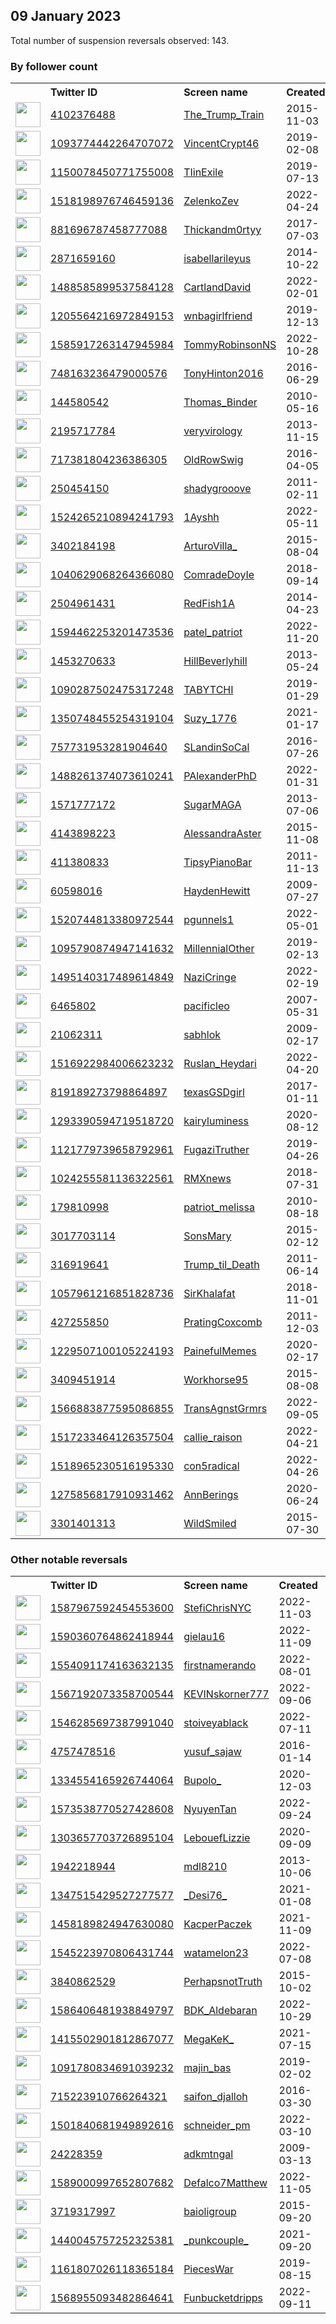 
## 09 January 2023
Total number of suspension reversals observed: 143.

### By follower count
<table><tr><th></th><th align="left">Twitter ID</th><th align="left">Screen name</th>
<th align="left">Created</th><th align="left">Status</th><th align="left">Suspended</th><th align="left">Followers</th>
<tr><td><a href="https://pbs.twimg.com/profile_images/1115448666305777664/UDJmBiXK_normal.jpg"><img src="https://pbs.twimg.com/profile_images/1115448666305777664/UDJmBiXK_normal.jpg" width="40px" height="40px" align="center"/></a></td><td><a href="https://twitter.com/intent/user?user_id=4102376488">4102376488</a></td><td><a href="https://twitter.com/The_Trump_Train">The_Trump_Train</a></td><td>2015-11-03</td><td align="center"></td><td></td><td>368563</td></tr>
<tr><td><a href="https://pbs.twimg.com/profile_images/1661584697397329920/QF-aKoyE_normal.jpg"><img src="https://pbs.twimg.com/profile_images/1661584697397329920/QF-aKoyE_normal.jpg" width="40px" height="40px" align="center"/></a></td><td><a href="https://twitter.com/intent/user?user_id=1093774442264707072">1093774442264707072</a></td><td><a href="https://twitter.com/VincentCrypt46">VincentCrypt46</a></td><td>2019-02-08</td><td align="center"></td><td></td><td>308835</td></tr>
<tr><td><a href="https://pbs.twimg.com/profile_images/1291781902085443585/c7CKeqJ-_normal.jpg"><img src="https://pbs.twimg.com/profile_images/1291781902085443585/c7CKeqJ-_normal.jpg" width="40px" height="40px" align="center"/></a></td><td><a href="https://twitter.com/intent/user?user_id=1150078450771755008">1150078450771755008</a></td><td><a href="https://twitter.com/TIinExile">TIinExile</a></td><td>2019-07-13</td><td align="center">👋</td><td></td><td>218933</td></tr>
<tr><td><a href="https://pbs.twimg.com/profile_images/1518199699890601990/Up4Be7Af_normal.jpg"><img src="https://pbs.twimg.com/profile_images/1518199699890601990/Up4Be7Af_normal.jpg" width="40px" height="40px" align="center"/></a></td><td><a href="https://twitter.com/intent/user?user_id=1518198976746459136">1518198976746459136</a></td><td><a href="https://twitter.com/ZelenkoZev">ZelenkoZev</a></td><td>2022-04-24</td><td align="center"></td><td>2022-05-02</td><td>175060</td></tr>
<tr><td><a href="https://pbs.twimg.com/profile_images/1487240856008491009/Z64mN6Dl_normal.jpg"><img src="https://pbs.twimg.com/profile_images/1487240856008491009/Z64mN6Dl_normal.jpg" width="40px" height="40px" align="center"/></a></td><td><a href="https://twitter.com/intent/user?user_id=881696787458777088">881696787458777088</a></td><td><a href="https://twitter.com/Thickandm0rtyy">Thickandm0rtyy</a></td><td>2017-07-03</td><td align="center"></td><td>2022-12-19</td><td>109432</td></tr>
<tr><td><a href="https://pbs.twimg.com/profile_images/1666896497638531096/hnPJm97O_normal.jpg"><img src="https://pbs.twimg.com/profile_images/1666896497638531096/hnPJm97O_normal.jpg" width="40px" height="40px" align="center"/></a></td><td><a href="https://twitter.com/intent/user?user_id=2871659160">2871659160</a></td><td><a href="https://twitter.com/isabellarileyus">isabellarileyus</a></td><td>2014-10-22</td><td align="center"></td><td>2022-07-10</td><td>107944</td></tr>
<tr><td><a href="https://pbs.twimg.com/profile_images/1612365195866787840/a9tUDXjY_normal.jpg"><img src="https://pbs.twimg.com/profile_images/1612365195866787840/a9tUDXjY_normal.jpg" width="40px" height="40px" align="center"/></a></td><td><a href="https://twitter.com/intent/user?user_id=1488585899537584128">1488585899537584128</a></td><td><a href="https://twitter.com/CartlandDavid">CartlandDavid</a></td><td>2022-02-01</td><td align="center"></td><td>2022-07-20</td><td>99036</td></tr>
<tr><td><a href="https://pbs.twimg.com/profile_images/1664316649057533953/jgzabZb5_normal.jpg"><img src="https://pbs.twimg.com/profile_images/1664316649057533953/jgzabZb5_normal.jpg" width="40px" height="40px" align="center"/></a></td><td><a href="https://twitter.com/intent/user?user_id=1205564216972849153">1205564216972849153</a></td><td><a href="https://twitter.com/wnbagirlfriend">wnbagirlfriend</a></td><td>2019-12-13</td><td align="center"></td><td>2023-01-04</td><td>93301</td></tr>
<tr><td><a href="https://pbs.twimg.com/profile_images/1614248632928149504/_uB_G0O5_normal.jpg"><img src="https://pbs.twimg.com/profile_images/1614248632928149504/_uB_G0O5_normal.jpg" width="40px" height="40px" align="center"/></a></td><td><a href="https://twitter.com/intent/user?user_id=1585917263147945984">1585917263147945984</a></td><td><a href="https://twitter.com/TommyRobinsonNS">TommyRobinsonNS</a></td><td>2022-10-28</td><td align="center">🚫</td><td>2022-12-29</td><td>83579</td></tr>
<tr><td><a href="https://pbs.twimg.com/profile_images/1613291003133173760/fpqaRn9l_normal.jpg"><img src="https://pbs.twimg.com/profile_images/1613291003133173760/fpqaRn9l_normal.jpg" width="40px" height="40px" align="center"/></a></td><td><a href="https://twitter.com/intent/user?user_id=748163236479000576">748163236479000576</a></td><td><a href="https://twitter.com/TonyHinton2016">TonyHinton2016</a></td><td>2016-06-29</td><td align="center"></td><td>2022-07-13</td><td>76134</td></tr>
<tr><td><a href="https://pbs.twimg.com/profile_images/1654210117946990593/RdfOrjeE_normal.jpg"><img src="https://pbs.twimg.com/profile_images/1654210117946990593/RdfOrjeE_normal.jpg" width="40px" height="40px" align="center"/></a></td><td><a href="https://twitter.com/intent/user?user_id=144580542">144580542</a></td><td><a href="https://twitter.com/Thomas_Binder">Thomas_Binder</a></td><td>2010-05-16</td><td align="center"></td><td></td><td>70685</td></tr>
<tr><td><a href="https://pbs.twimg.com/profile_images/1470982989500854277/xH0mIkvW_normal.jpg"><img src="https://pbs.twimg.com/profile_images/1470982989500854277/xH0mIkvW_normal.jpg" width="40px" height="40px" align="center"/></a></td><td><a href="https://twitter.com/intent/user?user_id=2195717784">2195717784</a></td><td><a href="https://twitter.com/veryvirology">veryvirology</a></td><td>2013-11-15</td><td align="center"></td><td>2022-03-07</td><td>70247</td></tr>
<tr><td><a href="https://pbs.twimg.com/profile_images/1640371093872443392/4Djtqr5P_normal.jpg"><img src="https://pbs.twimg.com/profile_images/1640371093872443392/4Djtqr5P_normal.jpg" width="40px" height="40px" align="center"/></a></td><td><a href="https://twitter.com/intent/user?user_id=717381804236386305">717381804236386305</a></td><td><a href="https://twitter.com/OldRowSwig">OldRowSwig</a></td><td>2016-04-05</td><td align="center"></td><td></td><td>47477</td></tr>
<tr><td><a href="https://pbs.twimg.com/profile_images/1612896367441252352/FV6EH_cs_normal.jpg"><img src="https://pbs.twimg.com/profile_images/1612896367441252352/FV6EH_cs_normal.jpg" width="40px" height="40px" align="center"/></a></td><td><a href="https://twitter.com/intent/user?user_id=250454150">250454150</a></td><td><a href="https://twitter.com/shadygrooove">shadygrooove</a></td><td>2011-02-11</td><td align="center"></td><td></td><td>41601</td></tr>
<tr><td><a href="https://pbs.twimg.com/profile_images/1545403862227484674/6eWrSbCC_normal.jpg"><img src="https://pbs.twimg.com/profile_images/1545403862227484674/6eWrSbCC_normal.jpg" width="40px" height="40px" align="center"/></a></td><td><a href="https://twitter.com/intent/user?user_id=1524265210894241793">1524265210894241793</a></td><td><a href="https://twitter.com/1Ayshh">1Ayshh</a></td><td>2022-05-11</td><td align="center"></td><td>2022-11-14</td><td>39579</td></tr>
<tr><td><a href="https://pbs.twimg.com/profile_images/1409903445855907844/TZUqojr7_normal.jpg"><img src="https://pbs.twimg.com/profile_images/1409903445855907844/TZUqojr7_normal.jpg" width="40px" height="40px" align="center"/></a></td><td><a href="https://twitter.com/intent/user?user_id=3402184198">3402184198</a></td><td><a href="https://twitter.com/ArturoVilla_">ArturoVilla_</a></td><td>2015-08-04</td><td align="center"></td><td>2022-03-23</td><td>38025</td></tr>
<tr><td><a href="https://pbs.twimg.com/profile_images/1050086940190670848/qDoB9Vzv_normal.jpg"><img src="https://pbs.twimg.com/profile_images/1050086940190670848/qDoB9Vzv_normal.jpg" width="40px" height="40px" align="center"/></a></td><td><a href="https://twitter.com/intent/user?user_id=1040629068264366080">1040629068264366080</a></td><td><a href="https://twitter.com/ComradeDoyIe">ComradeDoyIe</a></td><td>2018-09-14</td><td align="center"></td><td></td><td>36252</td></tr>
<tr><td><a href="https://pbs.twimg.com/profile_images/914139895748231168/VMD4tKtz_normal.jpg"><img src="https://pbs.twimg.com/profile_images/914139895748231168/VMD4tKtz_normal.jpg" width="40px" height="40px" align="center"/></a></td><td><a href="https://twitter.com/intent/user?user_id=2504961431">2504961431</a></td><td><a href="https://twitter.com/RedFish1A">RedFish1A</a></td><td>2014-04-23</td><td align="center"></td><td></td><td>35910</td></tr>
<tr><td><a href="https://pbs.twimg.com/profile_images/1594477646485852160/NAaDfYa7_normal.jpg"><img src="https://pbs.twimg.com/profile_images/1594477646485852160/NAaDfYa7_normal.jpg" width="40px" height="40px" align="center"/></a></td><td><a href="https://twitter.com/intent/user?user_id=1594462253201473536">1594462253201473536</a></td><td><a href="https://twitter.com/patel_patriot">patel_patriot</a></td><td>2022-11-20</td><td align="center"></td><td>2022-12-09</td><td>35756</td></tr>
<tr><td><a href="https://pbs.twimg.com/profile_images/1019803342862610432/m2wpN-9a_normal.jpg"><img src="https://pbs.twimg.com/profile_images/1019803342862610432/m2wpN-9a_normal.jpg" width="40px" height="40px" align="center"/></a></td><td><a href="https://twitter.com/intent/user?user_id=1453270633">1453270633</a></td><td><a href="https://twitter.com/HillBeverlyhill">HillBeverlyhill</a></td><td>2013-05-24</td><td align="center"></td><td>2022-12-12</td><td>35018</td></tr>
<tr><td><a href="https://pbs.twimg.com/profile_images/1665455551960997888/Fw64MW9k_normal.jpg"><img src="https://pbs.twimg.com/profile_images/1665455551960997888/Fw64MW9k_normal.jpg" width="40px" height="40px" align="center"/></a></td><td><a href="https://twitter.com/intent/user?user_id=1090287502475317248">1090287502475317248</a></td><td><a href="https://twitter.com/TABYTCHI">TABYTCHI</a></td><td>2019-01-29</td><td align="center"></td><td></td><td>30031</td></tr>
<tr><td><a href="https://pbs.twimg.com/profile_images/1665298291486064641/BAr_DvQe_normal.jpg"><img src="https://pbs.twimg.com/profile_images/1665298291486064641/BAr_DvQe_normal.jpg" width="40px" height="40px" align="center"/></a></td><td><a href="https://twitter.com/intent/user?user_id=1350748455254319104">1350748455254319104</a></td><td><a href="https://twitter.com/Suzy_1776">Suzy_1776</a></td><td>2021-01-17</td><td align="center"></td><td></td><td>25496</td></tr>
<tr><td><a href="https://pbs.twimg.com/profile_images/758594564009578496/a481zaqZ_normal.jpg"><img src="https://pbs.twimg.com/profile_images/758594564009578496/a481zaqZ_normal.jpg" width="40px" height="40px" align="center"/></a></td><td><a href="https://twitter.com/intent/user?user_id=757731953281904640">757731953281904640</a></td><td><a href="https://twitter.com/SLandinSoCal">SLandinSoCal</a></td><td>2016-07-26</td><td align="center"></td><td></td><td>25344</td></tr>
<tr><td><a href="https://pbs.twimg.com/profile_images/1488261615975866374/ljqcBbvI_normal.jpg"><img src="https://pbs.twimg.com/profile_images/1488261615975866374/ljqcBbvI_normal.jpg" width="40px" height="40px" align="center"/></a></td><td><a href="https://twitter.com/intent/user?user_id=1488261374073610241">1488261374073610241</a></td><td><a href="https://twitter.com/PAlexanderPhD">PAlexanderPhD</a></td><td>2022-01-31</td><td align="center">🚫</td><td>2022-07-26</td><td>23165</td></tr>
<tr><td><a href="https://pbs.twimg.com/profile_images/1569097453109919746/SOQ_1cfH_normal.jpg"><img src="https://pbs.twimg.com/profile_images/1569097453109919746/SOQ_1cfH_normal.jpg" width="40px" height="40px" align="center"/></a></td><td><a href="https://twitter.com/intent/user?user_id=1571777172">1571777172</a></td><td><a href="https://twitter.com/SugarMAGA">SugarMAGA</a></td><td>2013-07-06</td><td align="center"></td><td>2022-09-21</td><td>19119</td></tr>
<tr><td><a href="https://pbs.twimg.com/profile_images/1258872338839474179/vLlXs_1J_normal.jpg"><img src="https://pbs.twimg.com/profile_images/1258872338839474179/vLlXs_1J_normal.jpg" width="40px" height="40px" align="center"/></a></td><td><a href="https://twitter.com/intent/user?user_id=4143898223">4143898223</a></td><td><a href="https://twitter.com/AlessandraAster">AlessandraAster</a></td><td>2015-11-08</td><td align="center"></td><td></td><td>15606</td></tr>
<tr><td><a href="https://pbs.twimg.com/profile_images/1132165501054902272/prwXFund_normal.jpg"><img src="https://pbs.twimg.com/profile_images/1132165501054902272/prwXFund_normal.jpg" width="40px" height="40px" align="center"/></a></td><td><a href="https://twitter.com/intent/user?user_id=411380833">411380833</a></td><td><a href="https://twitter.com/TipsyPianoBar">TipsyPianoBar</a></td><td>2011-11-13</td><td align="center"></td><td></td><td>15147</td></tr>
<tr><td><a href="https://pbs.twimg.com/profile_images/1613102908488155137/Xzp9aWkw_normal.jpg"><img src="https://pbs.twimg.com/profile_images/1613102908488155137/Xzp9aWkw_normal.jpg" width="40px" height="40px" align="center"/></a></td><td><a href="https://twitter.com/intent/user?user_id=60598016">60598016</a></td><td><a href="https://twitter.com/HaydenHewitt">HaydenHewitt</a></td><td>2009-07-27</td><td align="center"></td><td>2022-09-19</td><td>14514</td></tr>
<tr><td><a href="https://pbs.twimg.com/profile_images/1520744943496609792/LVUEO7Qe_normal.jpg"><img src="https://pbs.twimg.com/profile_images/1520744943496609792/LVUEO7Qe_normal.jpg" width="40px" height="40px" align="center"/></a></td><td><a href="https://twitter.com/intent/user?user_id=1520744813380972544">1520744813380972544</a></td><td><a href="https://twitter.com/pgunnels1">pgunnels1</a></td><td>2022-05-01</td><td align="center"></td><td>2022-12-12</td><td>13478</td></tr>
<tr><td><a href="https://pbs.twimg.com/profile_images/1622674980499595292/S3NezUfN_normal.jpg"><img src="https://pbs.twimg.com/profile_images/1622674980499595292/S3NezUfN_normal.jpg" width="40px" height="40px" align="center"/></a></td><td><a href="https://twitter.com/intent/user?user_id=1095790874947141632">1095790874947141632</a></td><td><a href="https://twitter.com/MillennialOther">MillennialOther</a></td><td>2019-02-13</td><td align="center"></td><td>2022-12-11</td><td>12111</td></tr>
<tr><td><a href="https://pbs.twimg.com/profile_images/1626389510354513923/XP5WJoC5_normal.jpg"><img src="https://pbs.twimg.com/profile_images/1626389510354513923/XP5WJoC5_normal.jpg" width="40px" height="40px" align="center"/></a></td><td><a href="https://twitter.com/intent/user?user_id=1495140317489614849">1495140317489614849</a></td><td><a href="https://twitter.com/NaziCringe">NaziCringe</a></td><td>2022-02-19</td><td align="center">🔒</td><td>2023-01-04</td><td>11712</td></tr>
<tr><td><a href="https://pbs.twimg.com/profile_images/1485986397748359175/T5qiTXko_normal.jpg"><img src="https://pbs.twimg.com/profile_images/1485986397748359175/T5qiTXko_normal.jpg" width="40px" height="40px" align="center"/></a></td><td><a href="https://twitter.com/intent/user?user_id=6465802">6465802</a></td><td><a href="https://twitter.com/pacificleo">pacificleo</a></td><td>2007-05-31</td><td align="center"></td><td>2023-01-03</td><td>10625</td></tr>
<tr><td><a href="https://pbs.twimg.com/profile_images/848024946861199360/cYdv5jL7_normal.jpg"><img src="https://pbs.twimg.com/profile_images/848024946861199360/cYdv5jL7_normal.jpg" width="40px" height="40px" align="center"/></a></td><td><a href="https://twitter.com/intent/user?user_id=21062311">21062311</a></td><td><a href="https://twitter.com/sabhlok">sabhlok</a></td><td>2009-02-17</td><td align="center"></td><td></td><td>8226</td></tr>
<tr><td><a href="https://pbs.twimg.com/profile_images/1528846232952754179/2fNFbcAf_normal.jpg"><img src="https://pbs.twimg.com/profile_images/1528846232952754179/2fNFbcAf_normal.jpg" width="40px" height="40px" align="center"/></a></td><td><a href="https://twitter.com/intent/user?user_id=1516922984006623232">1516922984006623232</a></td><td><a href="https://twitter.com/Ruslan_Heydari">Ruslan_Heydari</a></td><td>2022-04-20</td><td align="center">🔒</td><td>2022-09-04</td><td>6512</td></tr>
<tr><td><a href="https://pbs.twimg.com/profile_images/947283640135725057/X1llNCn2_normal.jpg"><img src="https://pbs.twimg.com/profile_images/947283640135725057/X1llNCn2_normal.jpg" width="40px" height="40px" align="center"/></a></td><td><a href="https://twitter.com/intent/user?user_id=819189273798864897">819189273798864897</a></td><td><a href="https://twitter.com/texasGSDgirl">texasGSDgirl</a></td><td>2017-01-11</td><td align="center"></td><td></td><td>6230</td></tr>
<tr><td><a href="https://pbs.twimg.com/profile_images/1604642494096048129/DCczvnYD_normal.jpg"><img src="https://pbs.twimg.com/profile_images/1604642494096048129/DCczvnYD_normal.jpg" width="40px" height="40px" align="center"/></a></td><td><a href="https://twitter.com/intent/user?user_id=1293390594719518720">1293390594719518720</a></td><td><a href="https://twitter.com/kairyluminess">kairyluminess</a></td><td>2020-08-12</td><td align="center">🔒</td><td>2022-12-22</td><td>4937</td></tr>
<tr><td><a href="https://pbs.twimg.com/profile_images/1553030178174935043/kMy1Oldc_normal.jpg"><img src="https://pbs.twimg.com/profile_images/1553030178174935043/kMy1Oldc_normal.jpg" width="40px" height="40px" align="center"/></a></td><td><a href="https://twitter.com/intent/user?user_id=1121779739658792961">1121779739658792961</a></td><td><a href="https://twitter.com/FugaziTruther">FugaziTruther</a></td><td>2019-04-26</td><td align="center">🔒</td><td>2022-08-06</td><td>4748</td></tr>
<tr><td><a href="https://pbs.twimg.com/profile_images/1182021214958755841/GA_4sZct_normal.jpg"><img src="https://pbs.twimg.com/profile_images/1182021214958755841/GA_4sZct_normal.jpg" width="40px" height="40px" align="center"/></a></td><td><a href="https://twitter.com/intent/user?user_id=1024255581136322561">1024255581136322561</a></td><td><a href="https://twitter.com/RMXnews">RMXnews</a></td><td>2018-07-31</td><td align="center"></td><td></td><td>4458</td></tr>
<tr><td><a href="https://pbs.twimg.com/profile_images/1618971850301661191/2giZU1dh_normal.jpg"><img src="https://pbs.twimg.com/profile_images/1618971850301661191/2giZU1dh_normal.jpg" width="40px" height="40px" align="center"/></a></td><td><a href="https://twitter.com/intent/user?user_id=179810998">179810998</a></td><td><a href="https://twitter.com/patriot_melissa">patriot_melissa</a></td><td>2010-08-18</td><td align="center"></td><td>2022-04-27</td><td>4434</td></tr>
<tr><td><a href="https://pbs.twimg.com/profile_images/1089036418687488001/POCXipE4_normal.jpg"><img src="https://pbs.twimg.com/profile_images/1089036418687488001/POCXipE4_normal.jpg" width="40px" height="40px" align="center"/></a></td><td><a href="https://twitter.com/intent/user?user_id=3017703114">3017703114</a></td><td><a href="https://twitter.com/SonsMary">SonsMary</a></td><td>2015-02-12</td><td align="center"></td><td></td><td>4089</td></tr>
<tr><td><a href="https://pbs.twimg.com/profile_images/1158937910877544448/o22ZIZeI_normal.jpg"><img src="https://pbs.twimg.com/profile_images/1158937910877544448/o22ZIZeI_normal.jpg" width="40px" height="40px" align="center"/></a></td><td><a href="https://twitter.com/intent/user?user_id=316919641">316919641</a></td><td><a href="https://twitter.com/Trump_til_Death">Trump_til_Death</a></td><td>2011-06-14</td><td align="center"></td><td></td><td>3753</td></tr>
<tr><td><a href="https://pbs.twimg.com/profile_images/1518417580003926017/VRUY9MEr_normal.jpg"><img src="https://pbs.twimg.com/profile_images/1518417580003926017/VRUY9MEr_normal.jpg" width="40px" height="40px" align="center"/></a></td><td><a href="https://twitter.com/intent/user?user_id=1057961216851828736">1057961216851828736</a></td><td><a href="https://twitter.com/SirKhalafat">SirKhalafat</a></td><td>2018-11-01</td><td align="center"></td><td>2023-01-08</td><td>3743</td></tr>
<tr><td><a href="https://pbs.twimg.com/profile_images/1612795631579324420/kS9tgptg_normal.jpg"><img src="https://pbs.twimg.com/profile_images/1612795631579324420/kS9tgptg_normal.jpg" width="40px" height="40px" align="center"/></a></td><td><a href="https://twitter.com/intent/user?user_id=427255850">427255850</a></td><td><a href="https://twitter.com/PratingCoxcomb">PratingCoxcomb</a></td><td>2011-12-03</td><td align="center"></td><td>2022-08-04</td><td>3432</td></tr>
<tr><td><a href="https://pbs.twimg.com/profile_images/1614898328365416448/YtRyd_3P_normal.jpg"><img src="https://pbs.twimg.com/profile_images/1614898328365416448/YtRyd_3P_normal.jpg" width="40px" height="40px" align="center"/></a></td><td><a href="https://twitter.com/intent/user?user_id=1229507100105224193">1229507100105224193</a></td><td><a href="https://twitter.com/PainefulMemes">PainefulMemes</a></td><td>2020-02-17</td><td align="center">🚫</td><td></td><td>3240</td></tr>
<tr><td><a href="https://pbs.twimg.com/profile_images/1613756628939014146/W3nDrBfq_normal.jpg"><img src="https://pbs.twimg.com/profile_images/1613756628939014146/W3nDrBfq_normal.jpg" width="40px" height="40px" align="center"/></a></td><td><a href="https://twitter.com/intent/user?user_id=3409451914">3409451914</a></td><td><a href="https://twitter.com/Workhorse95">Workhorse95</a></td><td>2015-08-08</td><td align="center"></td><td></td><td>3120</td></tr>
<tr><td><a href="https://pbs.twimg.com/profile_images/1573327961989824513/EeJ1BUER_normal.jpg"><img src="https://pbs.twimg.com/profile_images/1573327961989824513/EeJ1BUER_normal.jpg" width="40px" height="40px" align="center"/></a></td><td><a href="https://twitter.com/intent/user?user_id=1566883877595086855">1566883877595086855</a></td><td><a href="https://twitter.com/TransAgnstGrmrs">TransAgnstGrmrs</a></td><td>2022-09-05</td><td align="center"></td><td>2022-09-24</td><td>2994</td></tr>
<tr><td><a href="https://pbs.twimg.com/profile_images/1517233623077998593/VjwWJukp_normal.jpg"><img src="https://pbs.twimg.com/profile_images/1517233623077998593/VjwWJukp_normal.jpg" width="40px" height="40px" align="center"/></a></td><td><a href="https://twitter.com/intent/user?user_id=1517233464126357504">1517233464126357504</a></td><td><a href="https://twitter.com/callie_raison">callie_raison</a></td><td>2022-04-21</td><td align="center">🚫</td><td>2022-10-29</td><td>2684</td></tr>
<tr><td><a href="https://pbs.twimg.com/profile_images/1628435251499352068/J6cIHs4z_normal.jpg"><img src="https://pbs.twimg.com/profile_images/1628435251499352068/J6cIHs4z_normal.jpg" width="40px" height="40px" align="center"/></a></td><td><a href="https://twitter.com/intent/user?user_id=1518965230516195330">1518965230516195330</a></td><td><a href="https://twitter.com/con5radical">con5radical</a></td><td>2022-04-26</td><td align="center"></td><td>2022-08-01</td><td>2683</td></tr>
<tr><td><a href="https://pbs.twimg.com/profile_images/1589338683097993216/o_tN5tyb_normal.jpg"><img src="https://pbs.twimg.com/profile_images/1589338683097993216/o_tN5tyb_normal.jpg" width="40px" height="40px" align="center"/></a></td><td><a href="https://twitter.com/intent/user?user_id=1275856817910931462">1275856817910931462</a></td><td><a href="https://twitter.com/AnnBerings">AnnBerings</a></td><td>2020-06-24</td><td align="center"></td><td>2023-01-02</td><td>2522</td></tr>
<tr><td><a href="https://pbs.twimg.com/profile_images/1614912207523049472/BraLFaZ__normal.jpg"><img src="https://pbs.twimg.com/profile_images/1614912207523049472/BraLFaZ__normal.jpg" width="40px" height="40px" align="center"/></a></td><td><a href="https://twitter.com/intent/user?user_id=3301401313">3301401313</a></td><td><a href="https://twitter.com/WildSmiled">WildSmiled</a></td><td>2015-07-30</td><td align="center"></td><td></td><td>2469</td></tr>
</table>

### Other notable reversals
<table><tr><th></th><th align="left">Twitter ID</th><th align="left">Screen name</th>
<th align="left">Created</th><th align="left">Status</th><th align="left">Suspended</th><th align="left">Followers</th>
<tr><td><a href="https://pbs.twimg.com/profile_images/1587968174217170946/R5DO2Z_j_normal.jpg"><img src="https://pbs.twimg.com/profile_images/1587968174217170946/R5DO2Z_j_normal.jpg" width="40px" height="40px" align="center"/></a></td><td><a href="https://twitter.com/intent/user?user_id=1587967592454553600">1587967592454553600</a></td><td><a href="https://twitter.com/StefiChrisNYC">StefiChrisNYC</a></td><td>2022-11-03</td><td align="center"></td><td>2022-12-31</td><td>186</td></tr>
<tr><td><a href="https://pbs.twimg.com/profile_images/1616458673710157824/pL0mA1i-_normal.jpg"><img src="https://pbs.twimg.com/profile_images/1616458673710157824/pL0mA1i-_normal.jpg" width="40px" height="40px" align="center"/></a></td><td><a href="https://twitter.com/intent/user?user_id=1590360764862418944">1590360764862418944</a></td><td><a href="https://twitter.com/gielau16">gielau16</a></td><td>2022-11-09</td><td align="center">🚫</td><td>2022-12-16</td><td>2146</td></tr>
<tr><td><a href="https://pbs.twimg.com/profile_images/1630416129293254656/dDcn6lKJ_normal.jpg"><img src="https://pbs.twimg.com/profile_images/1630416129293254656/dDcn6lKJ_normal.jpg" width="40px" height="40px" align="center"/></a></td><td><a href="https://twitter.com/intent/user?user_id=1554091174163632135">1554091174163632135</a></td><td><a href="https://twitter.com/firstnamerando">firstnamerando</a></td><td>2022-08-01</td><td align="center"></td><td>2023-01-08</td><td>798</td></tr>
<tr><td><a href="https://pbs.twimg.com/profile_images/1667964771948466176/LuyIp6NB_normal.jpg"><img src="https://pbs.twimg.com/profile_images/1667964771948466176/LuyIp6NB_normal.jpg" width="40px" height="40px" align="center"/></a></td><td><a href="https://twitter.com/intent/user?user_id=1567192073358700544">1567192073358700544</a></td><td><a href="https://twitter.com/KEVINskorner777">KEVINskorner777</a></td><td>2022-09-06</td><td align="center">🔒</td><td>2022-12-17</td><td>1271</td></tr>
<tr><td><a href="https://pbs.twimg.com/profile_images/1605927303409983488/-zUeLzdV_normal.jpg"><img src="https://pbs.twimg.com/profile_images/1605927303409983488/-zUeLzdV_normal.jpg" width="40px" height="40px" align="center"/></a></td><td><a href="https://twitter.com/intent/user?user_id=1546285697387991040">1546285697387991040</a></td><td><a href="https://twitter.com/stoiveyablack">stoiveyablack</a></td><td>2022-07-11</td><td align="center">🚫</td><td>2023-01-03</td><td>690</td></tr>
<tr><td><a href="https://pbs.twimg.com/profile_images/1189181944229023747/I3wEk10C_normal.jpg"><img src="https://pbs.twimg.com/profile_images/1189181944229023747/I3wEk10C_normal.jpg" width="40px" height="40px" align="center"/></a></td><td><a href="https://twitter.com/intent/user?user_id=4757478516">4757478516</a></td><td><a href="https://twitter.com/yusuf_sajaw">yusuf_sajaw</a></td><td>2016-01-14</td><td align="center"></td><td>2023-01-01</td><td>243</td></tr>
<tr><td><a href="https://pbs.twimg.com/profile_images/1565694434221498368/euX7but2_normal.jpg"><img src="https://pbs.twimg.com/profile_images/1565694434221498368/euX7but2_normal.jpg" width="40px" height="40px" align="center"/></a></td><td><a href="https://twitter.com/intent/user?user_id=1334554165926744064">1334554165926744064</a></td><td><a href="https://twitter.com/Bupolo_">Bupolo_</a></td><td>2020-12-03</td><td align="center"></td><td>2022-12-29</td><td>314</td></tr>
<tr><td><a href="https://pbs.twimg.com/profile_images/1573539130834911232/BxRJuK0W_normal.jpg"><img src="https://pbs.twimg.com/profile_images/1573539130834911232/BxRJuK0W_normal.jpg" width="40px" height="40px" align="center"/></a></td><td><a href="https://twitter.com/intent/user?user_id=1573538770527428608">1573538770527428608</a></td><td><a href="https://twitter.com/NyuyenTan">NyuyenTan</a></td><td>2022-09-24</td><td align="center"></td><td>2022-12-23</td><td>99</td></tr>
<tr><td><a href="https://pbs.twimg.com/profile_images/1303658351545536512/q3aVpnTb_normal.jpg"><img src="https://pbs.twimg.com/profile_images/1303658351545536512/q3aVpnTb_normal.jpg" width="40px" height="40px" align="center"/></a></td><td><a href="https://twitter.com/intent/user?user_id=1303657703726895104">1303657703726895104</a></td><td><a href="https://twitter.com/LebouefLizzie">LebouefLizzie</a></td><td>2020-09-09</td><td align="center"></td><td>2022-12-23</td><td>917</td></tr>
<tr><td><a href="https://pbs.twimg.com/profile_images/1604511596872597504/uoH0yc71_normal.jpg"><img src="https://pbs.twimg.com/profile_images/1604511596872597504/uoH0yc71_normal.jpg" width="40px" height="40px" align="center"/></a></td><td><a href="https://twitter.com/intent/user?user_id=1942218944">1942218944</a></td><td><a href="https://twitter.com/mdl8210">mdl8210</a></td><td>2013-10-06</td><td align="center"></td><td>2023-01-07</td><td>263</td></tr>
<tr><td><a href="https://pbs.twimg.com/profile_images/1636724596740337664/5xwri55G_normal.jpg"><img src="https://pbs.twimg.com/profile_images/1636724596740337664/5xwri55G_normal.jpg" width="40px" height="40px" align="center"/></a></td><td><a href="https://twitter.com/intent/user?user_id=1347515429527277577">1347515429527277577</a></td><td><a href="https://twitter.com/_Desi76_">_Desi76_</a></td><td>2021-01-08</td><td align="center"></td><td>2023-01-06</td><td>1366</td></tr>
<tr><td><a href="https://pbs.twimg.com/profile_images/1579990481194328066/hmODCi4n_normal.jpg"><img src="https://pbs.twimg.com/profile_images/1579990481194328066/hmODCi4n_normal.jpg" width="40px" height="40px" align="center"/></a></td><td><a href="https://twitter.com/intent/user?user_id=1458189824947630080">1458189824947630080</a></td><td><a href="https://twitter.com/KacperPaczek">KacperPaczek</a></td><td>2021-11-09</td><td align="center"></td><td>2023-01-01</td><td>225</td></tr>
<tr><td><a href="https://pbs.twimg.com/profile_images/1615526206111158277/1YOccgGN_normal.jpg"><img src="https://pbs.twimg.com/profile_images/1615526206111158277/1YOccgGN_normal.jpg" width="40px" height="40px" align="center"/></a></td><td><a href="https://twitter.com/intent/user?user_id=1545223970806431744">1545223970806431744</a></td><td><a href="https://twitter.com/watamelon23">watamelon23</a></td><td>2022-07-08</td><td align="center"></td><td>2022-10-30</td><td>1580</td></tr>
<tr><td><a href="https://abs.twimg.com/sticky/default_profile_images/default_profile_normal.png"><img src="https://abs.twimg.com/sticky/default_profile_images/default_profile_normal.png" width="40px" height="40px" align="center"/></a></td><td><a href="https://twitter.com/intent/user?user_id=3840862529">3840862529</a></td><td><a href="https://twitter.com/PerhapsnotTruth">PerhapsnotTruth</a></td><td>2015-10-02</td><td align="center"></td><td>2022-12-15</td><td>124</td></tr>
<tr><td><a href="https://pbs.twimg.com/profile_images/1586406669914972160/OOL8tUsT_normal.jpg"><img src="https://pbs.twimg.com/profile_images/1586406669914972160/OOL8tUsT_normal.jpg" width="40px" height="40px" align="center"/></a></td><td><a href="https://twitter.com/intent/user?user_id=1586406481938849797">1586406481938849797</a></td><td><a href="https://twitter.com/BDK_Aldebaran">BDK_Aldebaran</a></td><td>2022-10-29</td><td align="center"></td><td>2022-12-17</td><td>327</td></tr>
<tr><td><a href="https://pbs.twimg.com/profile_images/1583423804100984833/SSYwzr7E_normal.jpg"><img src="https://pbs.twimg.com/profile_images/1583423804100984833/SSYwzr7E_normal.jpg" width="40px" height="40px" align="center"/></a></td><td><a href="https://twitter.com/intent/user?user_id=1415502901812867077">1415502901812867077</a></td><td><a href="https://twitter.com/MegaKeK_">MegaKeK_</a></td><td>2021-07-15</td><td align="center"></td><td>2023-01-03</td><td>54</td></tr>
<tr><td><a href="https://pbs.twimg.com/profile_images/1598437735861305351/V0oIZLhq_normal.jpg"><img src="https://pbs.twimg.com/profile_images/1598437735861305351/V0oIZLhq_normal.jpg" width="40px" height="40px" align="center"/></a></td><td><a href="https://twitter.com/intent/user?user_id=1091780834691039232">1091780834691039232</a></td><td><a href="https://twitter.com/majin_bas">majin_bas</a></td><td>2019-02-02</td><td align="center"></td><td>2023-01-05</td><td>578</td></tr>
<tr><td><a href="https://pbs.twimg.com/profile_images/1625931754459496479/EWJkIwJl_normal.jpg"><img src="https://pbs.twimg.com/profile_images/1625931754459496479/EWJkIwJl_normal.jpg" width="40px" height="40px" align="center"/></a></td><td><a href="https://twitter.com/intent/user?user_id=715223910766264321">715223910766264321</a></td><td><a href="https://twitter.com/saifon_djalloh">saifon_djalloh</a></td><td>2016-03-30</td><td align="center"></td><td>2023-01-02</td><td>1149</td></tr>
<tr><td><a href="https://pbs.twimg.com/profile_images/1501841174578884613/v9dkXtFK_normal.jpg"><img src="https://pbs.twimg.com/profile_images/1501841174578884613/v9dkXtFK_normal.jpg" width="40px" height="40px" align="center"/></a></td><td><a href="https://twitter.com/intent/user?user_id=1501840681949892616">1501840681949892616</a></td><td><a href="https://twitter.com/schneider_pm">schneider_pm</a></td><td>2022-03-10</td><td align="center"></td><td>2022-12-03</td><td>2</td></tr>
<tr><td><a href="https://pbs.twimg.com/profile_images/1362360557/b7_normal.jpg"><img src="https://pbs.twimg.com/profile_images/1362360557/b7_normal.jpg" width="40px" height="40px" align="center"/></a></td><td><a href="https://twitter.com/intent/user?user_id=24228359">24228359</a></td><td><a href="https://twitter.com/adkmtngal">adkmtngal</a></td><td>2009-03-13</td><td align="center"></td><td>2023-01-01</td><td>18</td></tr>
<tr><td><a href="https://abs.twimg.com/sticky/default_profile_images/default_profile_normal.png"><img src="https://abs.twimg.com/sticky/default_profile_images/default_profile_normal.png" width="40px" height="40px" align="center"/></a></td><td><a href="https://twitter.com/intent/user?user_id=1589000997652807682">1589000997652807682</a></td><td><a href="https://twitter.com/Defalco7Matthew">Defalco7Matthew</a></td><td>2022-11-05</td><td align="center"></td><td>2022-12-16</td><td>30</td></tr>
<tr><td><a href="https://pbs.twimg.com/profile_images/1617935276570968075/E2d6_5SH_normal.jpg"><img src="https://pbs.twimg.com/profile_images/1617935276570968075/E2d6_5SH_normal.jpg" width="40px" height="40px" align="center"/></a></td><td><a href="https://twitter.com/intent/user?user_id=3719317997">3719317997</a></td><td><a href="https://twitter.com/baioligroup">baioligroup</a></td><td>2015-09-20</td><td align="center"></td><td>2023-01-02</td><td>618</td></tr>
<tr><td><a href="https://pbs.twimg.com/profile_images/1612831551926173696/ZBdDFaqp_normal.jpg"><img src="https://pbs.twimg.com/profile_images/1612831551926173696/ZBdDFaqp_normal.jpg" width="40px" height="40px" align="center"/></a></td><td><a href="https://twitter.com/intent/user?user_id=1440045757252325381">1440045757252325381</a></td><td><a href="https://twitter.com/_punkcouple_">_punkcouple_</a></td><td>2021-09-20</td><td align="center"></td><td>2022-12-12</td><td>504</td></tr>
<tr><td><a href="https://pbs.twimg.com/profile_images/1509231136391761926/KNIUcpOi_normal.jpg"><img src="https://pbs.twimg.com/profile_images/1509231136391761926/KNIUcpOi_normal.jpg" width="40px" height="40px" align="center"/></a></td><td><a href="https://twitter.com/intent/user?user_id=1161807026118365184">1161807026118365184</a></td><td><a href="https://twitter.com/PiecesWar">PiecesWar</a></td><td>2019-08-15</td><td align="center"></td><td>2022-09-21</td><td>260</td></tr>
<tr><td><a href="https://pbs.twimg.com/profile_images/1617518332261040130/Nff18Oi3_normal.jpg"><img src="https://pbs.twimg.com/profile_images/1617518332261040130/Nff18Oi3_normal.jpg" width="40px" height="40px" align="center"/></a></td><td><a href="https://twitter.com/intent/user?user_id=1568955093482864641">1568955093482864641</a></td><td><a href="https://twitter.com/Funbucketdripps">Funbucketdripps</a></td><td>2022-09-11</td><td align="center">👋</td><td>2022-12-08</td><td>22</td></tr>
</table>
